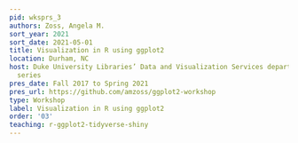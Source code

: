 ```yaml
---
pid: wksprs_3
authors: Zoss, Angela M.
sort_year: 2021
sort_date: 2021-05-01
title: Visualization in R using ggplot2
location: Durham, NC
host: Duke University Libraries’ Data and Visualization Services department workshop
  series
pres_date: Fall 2017 to Spring 2021
pres_url: https://github.com/amzoss/ggplot2-workshop
type: Workshop
label: Visualization in R using ggplot2
order: '03'
teaching: r-ggplot2-tidyverse-shiny
---
```

